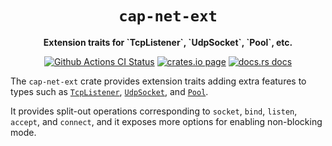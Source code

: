 <div align="center">
  <h1><code>cap-net-ext</code></h1>

  <p>
    <strong>Extension traits for `TcpListener`, `UdpSocket`, `Pool`, etc.</strong>
  </p>

  <p>
    <a href="https://github.com/bytecodealliance/cap-std/actions?query=workflow%3ACI"><img src="https://github.com/bytecodealliance/cap-std/workflows/CI/badge.svg" alt="Github Actions CI Status" /></a>
    <a href="https://crates.io/crates/cap-net-ext"><img src="https://img.shields.io/crates/v/cap-net-ext.svg" alt="crates.io page" /></a>
    <a href="https://docs.rs/cap-net-ext"><img src="https://docs.rs/cap-net-ext/badge.svg" alt="docs.rs docs" /></a>
  </p>
</div>

The `cap-net-ext` crate provides extension traits adding extra features
to types such as [`TcpListener`], [`UdpSocket`], and [`Pool`].

It provides split-out operations corresponding to `socket`, `bind`, `listen`,
`accept`, and `connect`, and it exposes more options for enabling non-blocking
mode.

[`TcpListener`]: https://docs.rs/cap-std/latest/cap_std/net/struct.TcpListener.html
[`UdpSocket`]: https://docs.rs/cap-std/latest/cap_std/net/struct.UdpSocket.html
[`Pool`]: https://docs.rs/cap-std/latest/cap_std/net/struct.Pool.html

